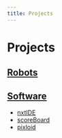 ```yaml
---
title: Projects
---
```


# Projects

[Robots](robots/)
-----------------

## [Software](http://github.com/xlcteam)
- [nxtIDE](http://github.com/xlcteam/nxtIDE)
- [scoreBoard](http://github.com/xlcteam/scoreBoard)
- [pixloid](http://github.com/xlcteam/pixloid)
